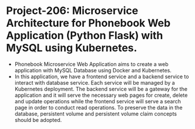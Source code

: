 # Project-206: Microservice Architecture for Phonebook Web Application (Python Flask) with MySQL using Kubernetes.

- Phonebook Microservice Web Application aims to create a web application with MySQL Database using Docker and Kubernetes.
- In this application, we have a frontend service and a backend service to interact with database service. Each service will be managed by a Kubernetes deployment. The backend service will be a gateway for the application and it will serve the necessary web pages for create, delete and update operations while the frontend service will serve a search page in order to conduct read operations. To preserve the data in the database, persistent volume and persistent volume claim concepts should be adopted.
